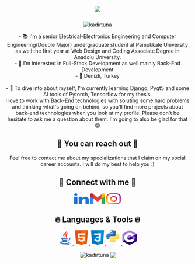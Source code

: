 <h1 align="center">
  <a href="https://git.io/typing-svg">
    <img src="https://readme-typing-svg.herokuapp.com/?lines=Hello,+There!+👋;I'm+Kadir+TUNA+🙋‍♂+;&center=true&size=28&duration=3600&pause=500&color=00f900">
  </a>
</h1>

<p align="center"> <img src="https://komarev.com/ghpvc/?username=kadirtuna&label=Profile%20views&color=00ad0c&style=flat" alt="kadirtuna" />

<p align="center">
  - 📚 I'm a senior Electrical-Electronics Engineering and Computer Engineering(Double Major) undergraduate student at Pamukkale University as well the first year at Web Design and Coding Associate Degree in Anadolu University.
  <br>
  - 👀 I’m interested in Full-Stack Development as well mainly Back-End Development
  <br>
  - 📍 Denizli, Turkey
  <br>
  <br>
  - 🌱 To dive into about myself, I’m currently learning Django, Pyqt5 and some AI tools of Pytorch, Tensorflow for my thesis.
  <br>I love to work with Back-End technologies with soluting some hard problems and thinking what's going on behind, so you'll find more projects about back-end technologies when you look at my profile. Please don't be hesitate to ask me a question about them. I'm going to also be glad for that😁 
</p>

<h2 align="center">🤗 You can reach out 🤗 </h2>

<p align="center">Feel free to contact me about my specializations that I claim on my social career accounts. I will do my best to help you :) </p>

</p>
<h2 align="center">🔗 Connect with me 🔗</h2>
<p align="center">
<a href="https://linkedin.com/in/kadirtuna20" target="blank"><img align="center" src="images/linked-in-alt.svg" alt="kadirtuna20" height="30" width="40" /></a>
<a href="mailto: kadirbey832832@gmail.com" target="blankkadirbey832832@gmail.com"><img align="center" src="images/gmail.svg" alt="kadirbey832832" height="30" width="40" /></a>
<a href="https://instagram.com/kadir.tuna" target="blank"><img align="center" src="images/instagram.svg" alt="kadir.tuna" height="30" width="40" /></a>
</p>

<h2 align="center">🔥 Languages & Tools 🔥</h2>
<p align="center">
<a href="https://www.java.com" target="_blank" rel="noreferrer"> <img src="images/java.svg" alt="java" width="40" height="40"/> </a> 
<a href="https://www.w3.org/html/" target="_blank" rel="noreferrer"> <img src="images/html.svg" alt="html5" width="40" height="40"/> </a> 
<a href="https://www.w3schools.com/css/" target="_blank" rel="noreferrer"> <img src="images/css.svg" alt="css3" width="40" height="40"/> </a> 
<a href="https:/python.org" target="_blank" rel="noreferrer"> <img src="images/python.svg" alt="python" width="40" height="40"/> </a> 
<a href="https://learn.microsoft.com/en-us/dotnet/csharp/" target="_blank" rel="noreferrer"> <img src="images/csharp.svg" alt="python" width="40" height="40"/> </a> 
</p>

   
<p align="center">&nbsp;<img align="center" src="https://github-readme-stats.vercel.app/api?username=kadirtuna&show_icons=true&theme=dark&title_color=00f900&bg_color=000000&locale=en" alt="kadirtuna" />
<a href="https://github.com/kadirtuna">
<img align="center" src="https://github-readme-stats.vercel.app/api/top-langs/?username=kadirtuna&layout=compact&theme=great-gatsby" />
</a></p>

